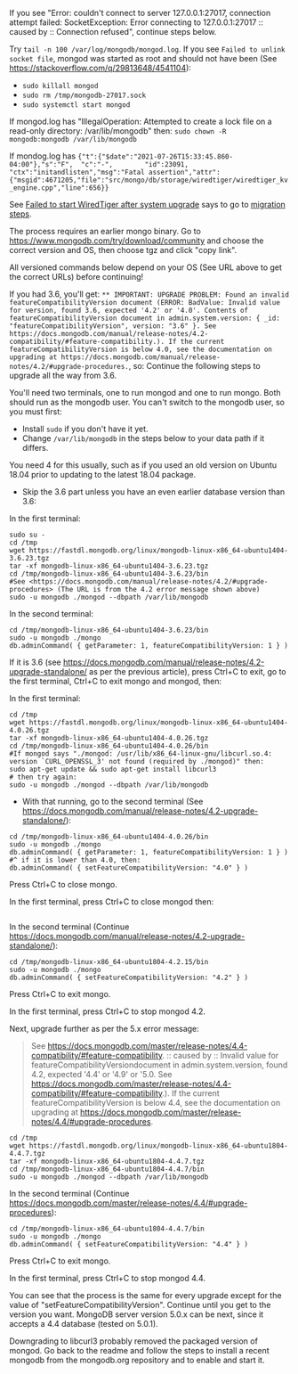 If you see "Error: couldn't connect to server 127.0.0.1:27017, connection attempt failed: SocketException: Error connecting to 127.0.0.1:27017 :: caused by :: Connection refused", continue steps below.

Try `tail -n 100 /var/log/mongodb/mongod.log`. If you see `Failed to unlink socket file`, mongod was started as root and should not have been (See <https://stackoverflow.com/q/29813648/4541104>):
- `sudo killall mongod`
- `sudo rm /tmp/mongodb-27017.sock`
- `sudo systemctl start mongod`


If mongod.log has "IllegalOperation: Attempted to create a lock file on a read-only directory: /var/lib/mongodb" then:
`sudo chown -R mongodb:mongodb /var/lib/mongodb`


If mondog.log has `{"t":{"$date":"2021-07-26T15:33:45.860-04:00"},"s":"F",  "c":"-",        "id":23091,   "ctx":"initandlisten","msg":"Fatal assertion","attr":{"msgid":4671205,"file":"src/mongo/db/storage/wiredtiger/wiredtiger_kv_engine.cpp","line":656}}`

See [Failed to start WiredTiger after system upgrade](https://www.mongodb.com/community/forums/t/failed-to-start-wiredtiger-after-system-upgrade/13088/5) says to go to [migration steps](https://docs.mongodb.com/manual/release-notes/4.4-upgrade-replica-set/).

The process requires an earlier mongo binary. Go to <https://www.mongodb.com/try/download/community> and choose the correct version and OS, then choose tgz and click "copy link".

All versioned commands below depend on your OS (See URL above to get the correct URLs) before continuing!

If you had 3.6, you'll get:
`** IMPORTANT: UPGRADE PROBLEM: Found an invalid featureCompatibilityVersion document (ERROR: BadValue: Invalid value for version, found 3.6, expected '4.2' or '4.0'. Contents of featureCompatibilityVersion document in admin.system.version: { _id: "featureCompatibilityVersion", version: "3.6" }. See https://docs.mongodb.com/manual/release-notes/4.2-compatibility/#feature-compatibility.). If the current featureCompatibilityVersion is below 4.0, see the documentation on upgrading at https://docs.mongodb.com/manual/release-notes/4.2/#upgrade-procedures.`, so:
Continue the following steps to upgrade all the way from 3.6.

You'll need two terminals, one to run mongod and one to run mongo. Both should run as the mongodb user. You can't switch to the mongodb user, so you must first:
- Install `sudo` if you don't have it yet.
- Change `/var/lib/mongodb` in the steps below to your data path if it differs.

You need 4 for this usually, such as if you used an old version on Ubuntu 18.04 prior to updating to the latest 18.04 package.
- Skip the 3.6 part unless you have an even earlier database version than 3.6:

In the first terminal:
```
sudo su -
cd /tmp
wget https://fastdl.mongodb.org/linux/mongodb-linux-x86_64-ubuntu1404-3.6.23.tgz
tar -xf mongodb-linux-x86_64-ubuntu1404-3.6.23.tgz
cd /tmp/mongodb-linux-x86_64-ubuntu1404-3.6.23/bin
#See <https://docs.mongodb.com/manual/release-notes/4.2/#upgrade-procedures> (The URL is from the 4.2 error message shown above)
sudo -u mongodb ./mongod --dbpath /var/lib/mongodb
```

In the second terminal:
```
cd /tmp/mongodb-linux-x86_64-ubuntu1404-3.6.23/bin
sudo -u mongodb ./mongo
db.adminCommand( { getParameter: 1, featureCompatibilityVersion: 1 } )
```

If it is 3.6 (see <https://docs.mongodb.com/manual/release-notes/4.2-upgrade-standalone/> as per the previous article), press Ctrl+C to exit, go to the first terminal, Ctrl+C to exit mongo and mongod, then:

In the first terminal:
```
cd /tmp
wget https://fastdl.mongodb.org/linux/mongodb-linux-x86_64-ubuntu1404-4.0.26.tgz
tar -xf mongodb-linux-x86_64-ubuntu1404-4.0.26.tgz
cd /tmp/mongodb-linux-x86_64-ubuntu1404-4.0.26/bin
#If mongod says "./mongod: /usr/lib/x86_64-linux-gnu/libcurl.so.4: version `CURL_OPENSSL_3' not found (required by ./mongod)" then:
sudo apt-get update && sudo apt-get install libcurl3
# then try again:
sudo -u mongodb ./mongod --dbpath /var/lib/mongodb
```
- With that running, go to the second terminal
  (See <https://docs.mongodb.com/manual/release-notes/4.2-upgrade-standalone/>):
```
cd /tmp/mongodb-linux-x86_64-ubuntu1404-4.0.26/bin
sudo -u mongodb ./mongo
db.adminCommand( { getParameter: 1, featureCompatibilityVersion: 1 } )
#^ if it is lower than 4.0, then:
db.adminCommand( { setFeatureCompatibilityVersion: "4.0" } )
```

Press Ctrl+C to close mongo.

In the first terminal, press Ctrl+C to close mongod then:
```

```

In the second terminal
(Continue <https://docs.mongodb.com/manual/release-notes/4.2-upgrade-standalone/>):
```
cd /tmp/mongodb-linux-x86_64-ubuntu1804-4.2.15/bin
sudo -u mongodb ./mongo
db.adminCommand( { setFeatureCompatibilityVersion: "4.2" } )
```

Press Ctrl+C to exit mongo.

In the first terminal, press Ctrl+C to stop mongod 4.2.

Next, upgrade further as per the 5.x error message:
> See https://docs.mongodb.com/master/release-notes/4.4-compatibility/#feature-compatibility. :: caused by :: Invalid value for featureCompatibilityVersiondocument in admin.system.version, found 4.2, expected '4.4' or '4.9' or '5.0. See https://docs.mongodb.com/master/release-notes/4.4-compatibility/#feature-compatibility.). If the current featureCompatibilityVersion is below 4.4, see the documentation on upgrading at https://docs.mongodb.com/master/release-notes/4.4/#upgrade-procedures.

```
cd /tmp
wget https://fastdl.mongodb.org/linux/mongodb-linux-x86_64-ubuntu1804-4.4.7.tgz
tar -xf mongodb-linux-x86_64-ubuntu1804-4.4.7.tgz
cd /tmp/mongodb-linux-x86_64-ubuntu1804-4.4.7/bin
sudo -u mongodb ./mongod --dbpath /var/lib/mongodb
```

In the second terminal
(Continue <https://docs.mongodb.com/master/release-notes/4.4/#upgrade-procedures>):
```
cd /tmp/mongodb-linux-x86_64-ubuntu1804-4.4.7/bin
sudo -u mongodb ./mongo
db.adminCommand( { setFeatureCompatibilityVersion: "4.4" } )
```

Press Ctrl+C to exit mongo.

In the first terminal, press Ctrl+C to stop mongod 4.4.

You can see that the process is the same for every upgrade except for the value of "setFeatureCompatibilityVersion". Continue until you get to the version you want. MongoDB server version 5.0.x can be next, since it accepts a 4.4 database (tested on 5.0.1).

Downgrading to libcurl3 probably removed the packaged version of mongod. Go back to the readme and follow the steps to install a recent mongodb from the mongodb.org repository and to enable and start it.

